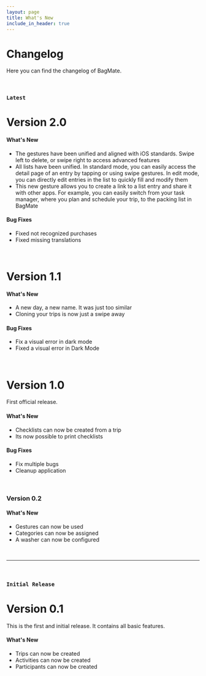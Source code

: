 ```yaml
---
layout: page
title: What's New
include_in_header: true
---
```


# Changelog
Here you can find the changelog of BagMate.

<br>

### `Latest`
# **Version 2.0**
#### What's New
- The gestures have been unified and aligned with iOS standards. Swipe left to delete, or swipe right to access advanced features
- All lists have been unified. In standard mode, you can easily access the detail page of an entry by tapping or using swipe gestures. In edit mode, you can directly edit entries in the list to quickly fill and modify them
- This new gesture allows you to create a link to a list entry and share it with other apps. For example, you can easily switch from your task manager, where you plan and schedule your trip, to the packing list in BagMate

#### Bug Fixes
- Fixed not recognized purchases
- Fixed missing translations

<br>

# **Version 1.1**
#### What's New
- A new day, a new name. It was just too similar
- Cloning your trips is now just a swipe away

#### Bug Fixes
- Fix a visual error in dark mode
- Fixed a visual error in Dark Mode

<br>

# **Version 1.0**
First official release.

#### What's New
- Checklists can now be created from a trip
- Its now possible to print checklists

#### Bug Fixes
- Fix multiple bugs
- Cleanup application

<br>

### **Version 0.2**
#### What's New
- Gestures can now be used
- Categories can now be assigned
- A washer can now be configured

<br>

________
<br>

### `Initial Release`
# **Version 0.1**
This is the first and initial release. It contains all basic features.

#### What's New
- Trips can now be created
- Activities can now be created
- Participants can now be created

<br>